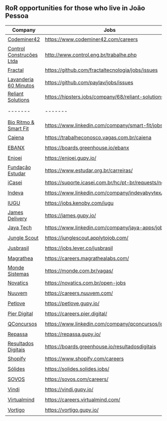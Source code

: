 ## RoR opportunities for those who live in João Pessoa

Company | Jobs | Office | Remote
------- | ----- | ---------- | -------
[Codeminer42](https://www.codeminer42.com/) | https://www.codeminer42.com/careers | :heavy_check_mark: | :heavy_check_mark:
[Control Construções Ltda](http://www.control.eng.br/) | http://www.control.eng.br/trabalhe.php | :heavy_check_mark: | :x:
[Fractal](https://fractaltecnologia.com.br/) | https://github.com/fractaltecnologia/jobs/issues | :heavy_check_mark: | :heavy_check_mark:
[Lavanderia 60 Minutos](https://www.lavanderia60minutos.com.br) | https://github.com/paylav/jobs/issues | :heavy_check_mark: | :x:
[Reliant Solutions](https://reliantsolutions.com) | https://hipsters.jobs/company/68/reliant-solutions/ | :heavy_check_mark: | :x:
 ------- | ------- | ------- | -------
[Bio Ritmo & Smart Fit](https://www.smartfit.com.br/) | https://www.linkedin.com/company/smart-fit/jobs/ | :x: | :heavy_check_mark: 
[Caiena](https://caiena.net/) | https://trabalheconosco.vagas.com.br/caiena | :x: | :heavy_check_mark:
[EBANX](https://www.ebanx.com/) | https://boards.greenhouse.io/ebanx | :x: | :heavy_check_mark:
[Enjoei](https://www.enjoei.com.br/) | https://enjoei.gupy.io/ | :x: | :heavy_check_mark:
[Fundação Estudar](https://www.estudar.org.br/) | https://www.estudar.org.br/carreiras/ | :x: | :heavy_check_mark:
[iCasei](https://www.icasei.com.br/) | https://suporte.icasei.com.br/hc/pt-br/requests/new | :x: | :heavy_check_mark:
[Indeva](https://indeva.com.br/) | https://www.linkedin.com/company/indevabyvtex/jobs/ | :x: | :heavy_check_mark:
[IUGU](https://iugu.com/) | https://jobs.kenoby.com/iugu | :x: | :heavy_check_mark:
[James Delivery](https://jamesdelivery.com.br/) | https://james.gupy.io/ | :x: | :heavy_check_mark:
[Jaya Tech](https://jaya.tech/) | https://www.linkedin.com/company/jaya-apps/jobs | :x: | :heavy_check_mark: 
[Jungle Scout](https://www.junglescout.com/) | https://junglescout.applytojob.com/ | :x: | :heavy_check_mark:
[Jusbrasil](https://www.jusbrasil.com.br/home) | https://jobs.lever.co/jusbrasil | :x: | :heavy_check_mark:
[Magrathea](https://magrathealabs.com/) | https://careers.magrathealabs.com/ | :x: | :heavy_check_mark:
[Monde Sistemas](https://monde.com.br/) | https://monde.com.br/vagas/ | :x: | :heavy_check_mark:
[Novatics](https://novatics.com.br/) | https://novatics.com.br/open-jobs | :x: | :heavy_check_mark:
[Nuuvem](https://www.nuuvem.com/) | https://careers.nuuvem.com/ | :x: | :heavy_check_mark: 
[Petlove](https://www.petlove.com.br/) | https://petlove.gupy.io/ | :x: | :heavy_check_mark:
[Pier Digital](https://www.pier.digital/) | https://careers.pier.digital/ | :x: | :heavy_check_mark:
[QConcursos](https://www.qconcursos.com/) | https://www.linkedin.com/company/qconcursos/jobs/ | :x: | :heavy_check_mark:
[Repassa](https://www.repassa.com.br/) | https://repassa.gupy.io/ | :x: | :heavy_check_mark:
[Resultados Digitais](https://resultadosdigitais.com.br/) | https://boards.greenhouse.io/resultadosdigitais | :x: | :heavy_check_mark:
[Shopify](https://www.shopify.com/) | https://www.shopify.com/careers | :x: | :heavy_check_mark:
[Sólides](https://solides.com.br/) | https://solides.solides.jobs/ | :x: | :heavy_check_mark:
[SOVOS](https://sovos.com/) | https://sovos.com/careers/ | :x: | :heavy_check_mark:
[Vindi](https://vindi.com.br/) | https://vindi.gupy.io/ | :x: | :heavy_check_mark:
[Virtualmind](https://virtualmind.com/) | https://careers.virtualmind.com/ | :x: | :heavy_check_mark:
[Vortigo](https://vortigo.digital/) | https://vortigo.gupy.io/ | :x: | :heavy_check_mark:
